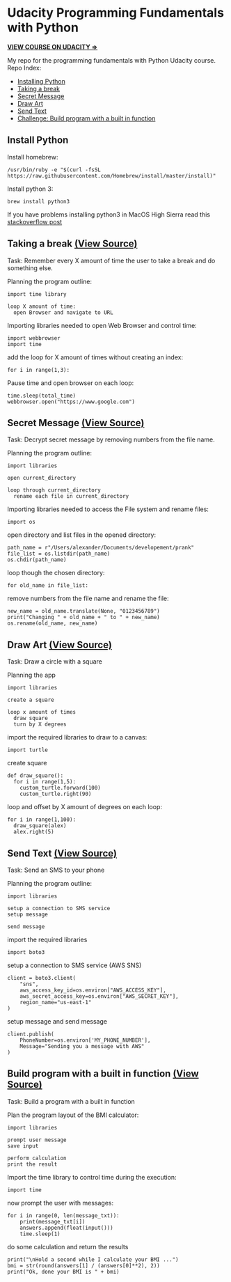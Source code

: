 # Udacity Programming Fundamentals with Python

[__VIEW COURSE ON UDACITY =>__](https://www.udacity.com/course/programming-foundations-with-python--ud036)


My repo for the programming fundamentals with Python Udacity course. Repo Index:

- [Installing Python](#install)
- [Taking a break](#take-brake)
- [Secret Message](#secret-message)
- [Draw Art](#draw-art)
- [Send Text](#send-text)
- [Challenge: Build program with a built in function](#challenge)


## <a name="install">Install Python</a>

Install homebrew:

```
/usr/bin/ruby -e "$(curl -fsSL https://raw.githubusercontent.com/Homebrew/install/master/install)"
```

Install python 3:

```
brew install python3
```

If you have problems installing python3 in MacOS High Sierra read this [stackoverflow post](https://stackoverflow.com/questions/47255517/brew-install-python3-didnt-install-pip3)


## <a name="take-brake">Taking a break</a> [(View Source)](break_time.py)

Task: Remember every X amount of time the user to take a break and do something else.

Planning the program outline:

```
import time library

loop X amount of time:
  open Browser and navigate to URL
```

Importing libraries needed to open Web Browser and control time:

```
import webbrowser
import time
```

add the loop for X amount of times without creating an index:

```
for i in range(1,3):
```

Pause time and open browser on each loop:

```
time.sleep(total_time)
webbrowser.open("https://www.google.com")
```


## <a name="secret-message">Secret Message</a> [(View Source)](rename_files.py)

Task: Decrypt secret message by removing numbers from the file name.

Planning the program outline:

```
import libraries

open current_directory

loop through current_directory
  rename each file in current_directory
```

Importing libraries needed to access the File system and rename files:

```
import os
```

open directory and list files in the opened directory:

```
path_name = r"/Users/alexander/Documents/developement/prank"
file_list = os.listdir(path_name)
os.chdir(path_name)
```

loop though the chosen directory:

```
for old_name in file_list:
```

remove numbers from the file name and rename the file:

```
new_name = old_name.translate(None, "0123456789")
print("Changing " + old_name + " to " + new_name)
os.rename(old_name, new_name)
```


## <a name="draw-art">Draw Art</a> [(View Source)](mindstorms.py)

Task: Draw a circle with a square

Planning the app

```
import libraries

create a square

loop x amount of times
  draw square
  turn by X degrees
```

import the required libraries to draw to a canvas:

```
import turtle
```

create square

```
def draw_square():
  for i in range(1,5):
    custom_turtle.forward(100)
    custom_turtle.right(90)
```

loop and offset by X amount of degrees on each loop:
```
for i in range(1,100):
  draw_square(alex)
  alex.right(5)
```


## <a name="send-text">Send Text</a> [(View Source)](send_text.py)

Task: Send an SMS to your phone

Planning the program outline:

```
import libraries

setup a connection to SMS service
setup message

send message
```

import the required libraries

```
import boto3
```

setup a connection to SMS service (AWS SNS)

```
client = boto3.client(
    "sns",
    aws_access_key_id=os.environ["AWS_ACCESS_KEY"],
    aws_secret_access_key=os.environ["AWS_SECRET_KEY"],
    region_name="us-east-1"
)
```

setup message and send message

```
client.publish(
    PhoneNumber=os.environ['MY_PHONE_NUMBER'],
    Message="Sending you a message with AWS"
)
```


## <a name="challenge">Build program with a built in function</a> [(View Source)](bmi_calculator.py)

Task: Build a program with a built in function

Plan the program layout of the BMI calculator:

```
import libraries

prompt user message
save input

perform calculation
print the result
```

Import the time library to control time during the execution:

```
import time
```

now prompt the user with messages:

```
for i in range(0, len(message_txt)):
    print(message_txt[i])
    answers.append(float(input()))
    time.sleep(1)
```

do some calculation and return the results

```
print("\nHold a second while I calculate your BMI ...")
bmi = str(round(answers[1] / (answers[0]**2), 2))
print("Ok, done your BMI is " + bmi)
```
